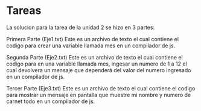 # Tareas

La solucion para la tarea de la unidad 2 se hizo en 3 partes:

Primera Parte (Eje1.txt) Este es un archivo de texto el cual contiene el codigo para crear una variable llamada mes en un compilador de js.

Segunda Parte (Eje2.txt) Este es un archivo de texto el cual contiene el codigo para en una variable llamada mes, ingesar un numero de 1 a 12 el cual devolvera 
un mensaje que dependerá del valor del numero ingresado en un compilador de js.

Tercer Parte (Eje3.txt) Este es un archivo de texto el cual contiene el codigo para mostrar un mensaje en pantalla que muestre mi nombre y numero de carnet todo en un compilador de js.
